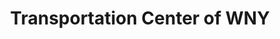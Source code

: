 ---
title: "Transportation Center of WNY"
url: /niagara-falls/transportation-center-of-wny/
shop: car
---